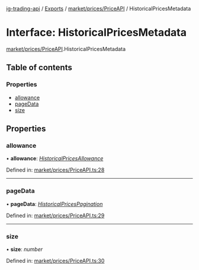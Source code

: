 [ig-trading-api](../README.md) / [Exports](../modules.md) / [market/prices/PriceAPI](../modules/market_prices_priceapi.md) / HistoricalPricesMetadata

# Interface: HistoricalPricesMetadata

[market/prices/PriceAPI](../modules/market_prices_priceapi.md).HistoricalPricesMetadata

## Table of contents

### Properties

- [allowance](market_prices_priceapi.historicalpricesmetadata.md#allowance)
- [pageData](market_prices_priceapi.historicalpricesmetadata.md#pagedata)
- [size](market_prices_priceapi.historicalpricesmetadata.md#size)

## Properties

### allowance

• **allowance**: [_HistoricalPricesAllowance_](market_prices_priceapi.historicalpricesallowance.md)

Defined in: [market/prices/PriceAPI.ts:28](https://github.com/bennycode/ig-trading-api/blob/362f41a/src/market/prices/PriceAPI.ts#L28)

---

### pageData

• **pageData**: [_HistoricalPricesPagination_](market_prices_priceapi.historicalpricespagination.md)

Defined in: [market/prices/PriceAPI.ts:29](https://github.com/bennycode/ig-trading-api/blob/362f41a/src/market/prices/PriceAPI.ts#L29)

---

### size

• **size**: _number_

Defined in: [market/prices/PriceAPI.ts:30](https://github.com/bennycode/ig-trading-api/blob/362f41a/src/market/prices/PriceAPI.ts#L30)
